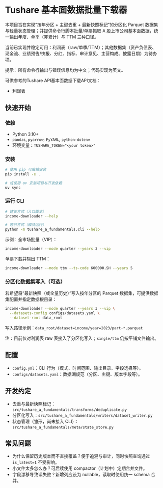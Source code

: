 # Tushare 基本面数据批量下载器

本项目旨在实现“按年分区 + 主键去重 + 最新快照标记”的分区化 Parquet 数据集与轻量状态管理；并提供命令行脚本批量/单票抓取 A 股上市公司基本面数据，统一输出年度、单季（非累计）与 TTM 三种口径。

当前已实现并稳定可用：利润表（raw/单季/TTM）；其他数据集（资产负债表、现金流、业绩预告/快报、分红、指标、审计意见、主营构成、披露日期）为待办项。

提示：所有命令行输出与错误信息均为中文；代码实现为英文。

可供参考的Tushare API基本面数据下载API文档：

* [利润表](https://tushare.pro/document/2?doc_id=33)

## 快速开始

### 依赖

- Python 3.10+
- `pandas`, `pyarrow`, `PyYAML`, `python-dotenv`
- 环境变量：`TUSHARE_TOKEN="<your token>"`

### 安装

```bash
# 使用 pip 可编辑安装
pip install -e .

# 或使用 uv 安装项目与开发依赖
uv sync
```

### 运行 CLI

```bash
# 建议方式（入口脚本）
income-downloader --help

# 等价方式（模块运行）
python -m tushare_a_fundamentals.cli --help
```

示例：全市场批量（VIP）：

```bash
income-downloader --mode quarter --years 3 --vip
```

单票下载并输出 TTM：

```bash
income-downloader --mode ttm --ts-code 600000.SH --years 5
```

### 分区化数据集写入（可选）

若希望将“最新快照（或全量历史）”写入按年分区的 Parquet 数据集，可提供数据集配置并指定数据根目录：

```bash
income-downloader --mode quarter --years 3 --vip \
  --datasets-config configs/datasets.yaml \
  --dataset-root data_root
```

写入路径示例：`data_root/dataset=income/year=2023/part-*.parquet`

注：目前仅对利润表 raw 表接入了分区化写入；`single/ttm` 仍按平铺文件输出。

## 配置

- `config.yml`：CLI 行为（模式、时间范围、输出目录、字段选择等）。
- `configs/datasets.yaml`：数据湖规范（分区、主键、版本字段等）。

## 开发约定

- 去重与最新快照标记：`src/tushare_a_fundamentals/transforms/deduplicate.py`
- 分区化写入：`src/tushare_a_fundamentals/writers/dataset_writer.py`
- 状态管理（雏形，尚未接入 CLI）：`src/tushare_a_fundamentals/meta/state_store.py`

## 常见问题

- 为什么保留历史版本而不直接覆盖？便于追溯与审计，同时快照查询通过 `is_latest=1` 不受影响。
- 小文件太多怎么办？可后续使用 compactor（计划中）定期合并文件。
- 字段漂移导致读失败？新增列应设为 nullable，读取时使用统一 schema 合并。
